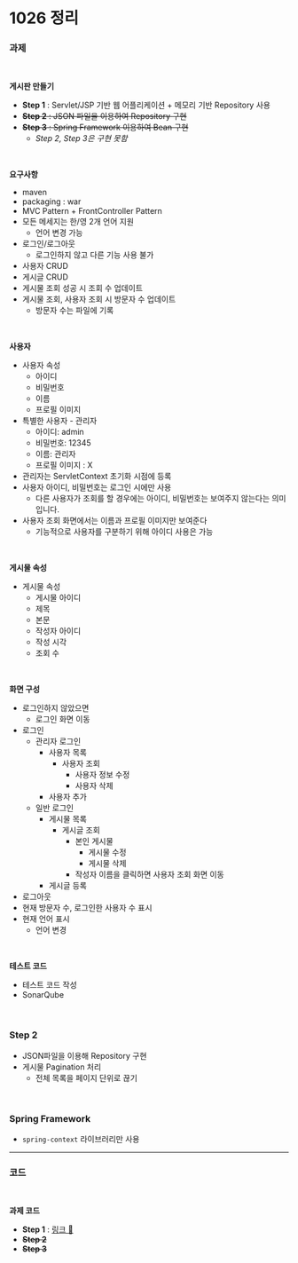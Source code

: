 # 1026 정리

### 과제

<br/>

**게시판 만들기**
- **Step 1** : Servlet/JSP 기반 웹 어플리케이션 + 메모리 기반 Repository 사용
- ~~**Step 2** : JSON 파일을 이용하여 Repository 구현~~
- ~~**Step 3** : Spring Framework 이용하여 Bean 구현~~
    - *Step 2, Step 3은 구현 못함*

<br/>

**요구사항**
- maven
- packaging : war
- MVC Pattern + FrontController Pattern
- 모든 메세지는 한/영 2개 언어 지원
    - 언어 변경 가능
- 로그인/로그아웃
    - 로그인하지 않고 다른 기능 사용 불가
- 사용자 CRUD
- 게시글 CRUD
- 게시물 조회 성공 시 조회 수 업데이트
- 게시물 조회, 사용자 조회 시 방문자 수 업데이트
    - 방문자 수는 파일에 기록

<br/>

**사용자**
- 사용자 속성
    - 아이디
    - 비밀번호
    - 이름
    - 프로필 이미지
- 특별한 사용자 - 관리자
    - 아이디: admin
    - 비밀번호: 12345
    - 이름: 관리자
    - 프로필 이미지 : X
- 관리자는 ServletContext 초기화 시점에 등록
- 사용자 아이디, 비밀번호는 로그인 시에만 사용
    - 다른 사용자가 조회를 할 경우에는 아이디, 비밀번호는 보여주지 않는다는 의미입니다.
- 사용자 조회 화면에서는 이름과 프로필 이미지만 보여준다
    - 기능적으로 사용자를 구분하기 위해 아이디 사용은 가능

<br/>

**게시물 속성**
- 게시물 속성
    - 게시물 아이디
    - 제목
    - 본문
    - 작성자 아이디
    - 작성 시각
    - 조회 수

<Br/>

**화면 구성**
- 로그인하지 않았으면
    - 로그인 화면 이동
- 로그인 
    - 관리자 로그인
        - 사용자 목록
            - 사용자 조회
                - 사용자 정보 수정
                - 사용자 삭제
        - 사용자 추가
    - 일반 로그인
        - 게시물 목록
            - 게시글 조회
                - 본인 게시물
                    - 게시물 수정
                    - 게시물 삭제
                - 작성자 이름을 클릭하면 사용자 조회 화면 이동
        - 게시글 등록
- 로그아웃
- 현재 방문자 수, 로그인한 사용자 수 표시
- 현재 언어 표시
    - 언어 변경

<br/>

**테스트 코드**
- 테스트 코드 작성
- SonarQube

<br/>

### Step 2
- JSON파일을 이용해 Repository 구현
- 게시물 Pagination 처리
    - 전체 목록을 페이지 단위로 끊기

<br/>

### Spring Framework
- `spring-context` 라이브러리만 사용


---

### 코드

<br/>

**과제 코드**
- **Step 1** : [링크 🔑](https://github.com/unhas01/nhnacademy/tree/master/Week9/board-v1)
- ~~**Step 2**~~ 
- ~~**Step 3**~~ 